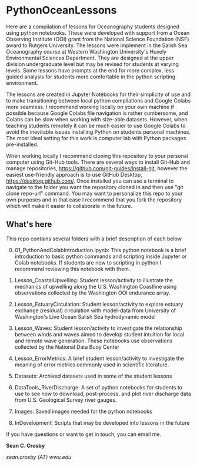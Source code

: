 # PythonOceanLessons

Here are a compilation of lessons for Oceanography students designed using python notebooks. These were developed with support from a Ocean Observing Institute (OOI) grant from the National Science Foundation (NSF) award to Rutgers University. The lessons were implement in the Salish Sea Oceanography course at Western Washington University's Huxely Environmental Sciences Department. They are designed at the upper division undergraduate level but may be revised for students at varying levels. Some lessons have prompts at the end for more complex, less guided analysis for students more comfortable in the python scripting environment.

The lessons are created in Jupyter Notebooks for their simplicity of use and to make transitioning between local python compilations and Google Colabs more seamless. I recommend working locally on your own machine if possible because Google Colabs file navigation is rather cumbersome, and Colabs can be slow when working with size-able datasets. However, when teaching students remotely it can be much easier to use Google Colabs to avoid the inevitable issues installing Python on students personal machines. The most ideal setting for this work is computer lab with Python packages pre-installed.

When working locally I recommend cloning this repository to your personal computer using Git-Hub tools. There are several ways to install Git-Hub and manage repositories, https://github.com/git-guides/install-git, however the easiest use-friendly approach is to use GitHub Desktop, https://desktop.github.com/. Once installed you can use a terminal to navigate to the folder you want the repository cloned in and then use "git clone repo-url" command. You may want to personalize this repo to your own purposes and in that case I recommend that you fork the repository which will make it easier to collaborate in the future.

## What's here

This repo contains several folders with a brief description of each below

0. 01_PythonAndColabIntroduction.ipynb: This python notebook is a brief introduction to basic python commands and scripting inside Jupyter or Colab notebooks. If students are new to scripting in python I recommend reviewing this notebook with them.

1. Lesson_CoastalUpwelling: Student lesson/activity to illustrate the mechanics of upwelling along the U.S. Washington Coastline using observations collected by the Washington OOI endurance array.

2. Lesson_EstuaryCirculation: Student lesson/activity to explore estuary exchange (residual) circulation with model-data from University of Washington's Live Ocean Salish Sea hydrodynamic model

3. Lesson_Waves: Student lesson/activity to investigate the relationship between winds and waves aimed to develop student intuition for local and remote wave generation. These notebooks use observations collected by the National Data Buoy Center

4. Lesson_ErrorMetrics: A brief student lesson/activity to investigate the meaning of error metrics commonly used in scientific literature.

5. Datasets: Archived datasets used in some of the student lessons

6. DataTools_RiverDischarge: A set of python notebooks for students to use to see how to download, post-process, and plot river discharge data from U.S. Geological Survey river gauges.

7. Images: Saved images needed for the python notebooks

8. InDevelopment: Scripts that may be developed into lessons in the future

If you have questions or want to get in touch, you can email me.

**Sean C. Crosby**

*sean.crosby (AT) wwu.edu*
